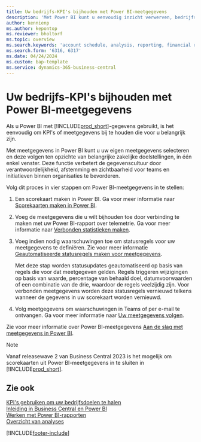 ```yaml
---
title: Uw bedrijfs-KPI's bijhouden met Power BI-meetgegevens
description: 'Met Power BI kunt u eenvoudig inzicht verwerven, bedrijfsinformatie genereren en KPI''s vaststellen op basis van uw Business Central-gegevens.'
author: kennienp
ms.author: kepontop
ms.reviewer: bholtorf
ms.topic: overview
ms.search.keywords: 'account schedule, analysis, reporting, financial report, business intelligence, KPI'
ms.search.form: '6316, 6317'
ms.date: 04/24/2024
ms.custom: bap-template
ms.service: dynamics-365-business-central
---
```


# <a name="track-your-business-kpis-with-power-bi-metrics"></a>Uw bedrijfs-KPI's bijhouden met Power BI-meetgegevens

Als u Power BI met [!INCLUDE[prod_short](includes/prod_short.md)]-gegevens gebruikt, is het eenvoudig om KPI's of meetgegevens bij te houden die voor u belangrijk zijn.

Met meetgegevens in Power BI kunt u uw eigen meetgegevens selecteren en deze volgen ten opzichte van belangrijke zakelijke doelstellingen, in één enkel venster. Deze functie verbetert de gegevenscultuur door verantwoordelijkheid, afstemming en zichtbaarheid voor teams en initiatieven binnen organisaties te bevorderen.

Volg dit proces in vier stappen om Power BI-meetgegevens in te stellen:

1. Een scorekaart maken in Power BI. Ga voor meer informatie naar [Scorekaarten maken in Power BI](/power-bi/create-reports/service-goals-create).  
2. Voeg de meetgegevens die u wilt bijhouden toe door verbinding te maken met uw Power BI-rapport over telemetrie. Ga voor meer informatie naar [Verbonden statistieken maken](/power-bi/create-reports/service-goals-create-connected).  
3. Voeg indien nodig waarschuwingen toe om statusregels voor uw meetgegevens te definiëren. Zie voor meer informatie [Geautomatiseerde statusregels maken voor meetgegevens](/power-bi/create-reports/service-metrics-status-rules).  

    Met deze stap worden statusupdates geautomatiseerd op basis van regels die voor dat meetgegeven gelden. Regels triggeren wijzigingen op basis van waarde, percentage van behaald doel, datumvoorwaarden of een combinatie van de drie, waardoor de regels veelzijdig zijn. Voor verbonden meetgegevens worden deze statusregels vernieuwd telkens wanneer de gegevens in uw scorekaart worden vernieuwd.
4. Volg meetgegevens om waarschuwingen in Teams of per e-mail te ontvangen. Ga voor meer informatie naar [Uw meetgegevens volgen](/power-bi/create-reports/service-metrics-follow).  

Zie voor meer informatie over Power BI-meetgegevens [Aan de slag met meetgegevens in Power BI](/power-bi/create-reports/service-goals-introduction).

> [!NOTE]
> Vanaf releasewave 2 van Business Central 2023 is het mogelijk om scorekaarten uit Power BI-meetgegevens in te sluiten in [!INCLUDE[prod_short](includes/prod_short.md)].

## <a name="see-also"></a>Zie ook

[KPI's gebruiken om uw bedrijfsdoelen te halen](analytics-about-kpis.md)  
[Inleiding in Business Central en Power BI](admin-powerbi.md)  
[Werken met Power BI-rapporten](across-working-with-powerbi.md)  
[Overzicht van analyses](reports-bi-reporting.md)  

[!INCLUDE[footer-include](includes/footer-banner.md)]
